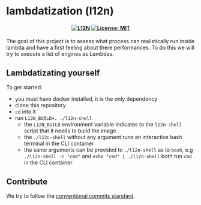 # lambdatization (l12n)

<h4 align="center">

[![L12N](https://github.com/cloudfuse-io/lambdatization/actions/workflows/l12n.yaml/badge.svg?branch=main)](https://github.com/cloudfuse-io/lambdatization/actions/workflows/l12n.yaml)
[![License: MIT](https://img.shields.io/badge/License-MIT-green.svg)](LICENSE)

</h4>

The goal of this project is to assess what process can realistically run inside
lambda and have a first feeling about there performances. To do this we will try
to execute a list of engines as Lambdas.

## Lambdatizating yourself

To get started:

- you must have docker installed, it is the only dependency
- clone this repository
- `cd` into it
- run `L12N_BUILD=. ./l12n-shell`
  - the `L12N_BUILD` environment variable indicates to the `l12n-shell` script that it
    needs to build the image
  - the `./l12n-shell` without any argument runs an interactive bash terminal in the
    CLI container
  - the same arguments can be provided to `./l12n-shell` as to `bash`, e.g
    `./l12n-shell -c "cmd"` and `echo "cmd" | ./l12n-shell` both run `cmd` in
    the CLI container

## Contribute

We try to follow the [conventional commits standard](https://www.conventionalcommits.org/en/v1.0.0/).
